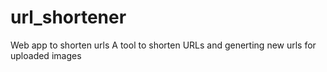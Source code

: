 # url_shortener
Web app to shorten urls
A tool to shorten URLs and generting new urls for uploaded images
